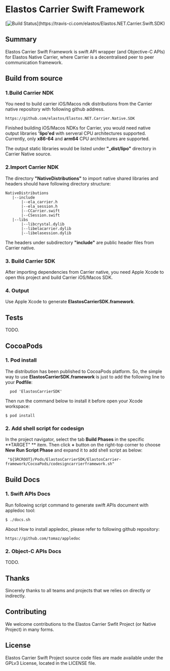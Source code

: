 Elastos Carrier Swift Framework
=============================

[![Build Status](https://travis-ci.com/elastos/Elastos.NET.Carrier.Swift.SDK.svg?)](https://travis-ci.com/elastos/Elastos.NET.Carrier.Swift.SDK)

## Summary

Elastos Carrier Swift Framework is swift API wrapper (and Objective-C APIs) for Elastos Native Carrier, where Carrier is a decentralised peer to peer communication framework.

## Build from source

### 1.Build Carrier NDK

You need to build carrier iOS/Macos ndk distributions from the Carrier native repository with following github address.

```
https://github.com/elastos/Elastos.NET.Carrier.Native.SDK
```

Finished building iOS/Macos NDKs for Carrier, you would need native output libraries **'lipo'ed** with serveral CPU architectures supported. Currently, only **x86-64** and **arm64** CPU architectures are supported.

The output static libraries would be listed under **"_dist/lipo"** directory in Carrier Native source.

### 2.Import Carrier NDK

The directory **"NativeDistributions"** to import native shared libraries and headers should have following directory structure:

```
NativeDistributions
   |--include
       |--ela_carrier.h
       |--ela_session.h
       |--CCarrier.swift
       |--CSession.swift
   |--libs
       |--libcrystal.dylib
       |--libelacarrier.dylib
       |--libelasession.dylib
```

The headers under subdirectory **"include"** are public header files from Carrier native.

### 3. Build Carrier SDK

After importing dependencies from Carrier native, you need Apple Xcode to open this project and build Carrier iOS/Macos SDK.

### 4. Output

Use Apple Xcode to generate **ElastosCarrierSDK.framework**.

## Tests

TODO.

## CocoaPods

### 1. Pod install
The distribution has been published to CocoaPods platform. So, the simple way to use **ElastosCarrierSDK.framework** is just to add the following line to your **Podfile**:

```
  pod 'ElastosCarrierSDK'
```

Then run the command below to install it before open your Xcode workspace:
```shell
$ pod install
```

### 2. Add shell script for codesign

In the project navigator, select the tab **Build Phases**  in the specific  **TARGET" ** item. Then click **+** button on the right-top corner to choose **New Run Script Phase** and expand it to add shell script as below:

```
 "${SRCROOT}/Pods/ElastosCarrierSDK/ElastosCarrier-framework/CocoaPods/codesigncarrierframework.sh"
```

## Build Docs

### 1. Swift APIs Docs

Run following script command to generate swift APIs document with appledoc tool:

```shell
$ ./docs.sh

```

About How to install appledoc, please refer to following github repository:

```
https://github.com/tomaz/appledoc

```

### 2. Object-C APIs Docs

TODO.

## Thanks

Sincerely thanks to all teams and projects that we relies on directly or indirectly.

## Contributing

We welcome contributions to the Elastos Carrier Swfit Project (or Native Project) in many forms.

## License

Elastos Carrier Swift Project source code files are made available under the GPLv3 License, located in the LICENSE file.

